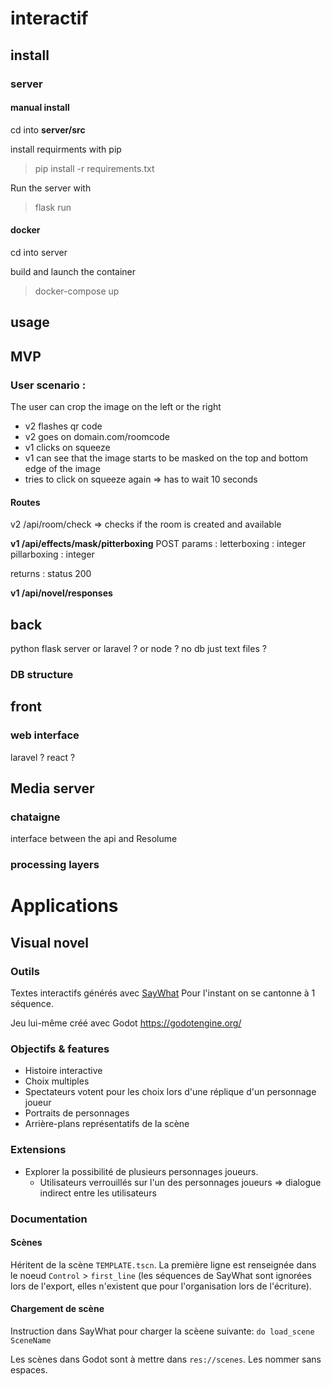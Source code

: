 # interactif

## install 

### server

#### manual install
cd  into **server/src**

install requirments with pip
> pip install -r requirements.txt

Run the server with 
> flask run 

#### docker
cd into server

build and launch the container
> docker-compose up



## usage


## MVP
### User scenario :

The user can crop the image on the left or the right

- v2 flashes qr code
- v2 goes on domain.com/roomcode
- v1 clicks on squeeze
- v1 can see that the image starts to be masked on the top and bottom edge of the image
- tries to click on squeeze again => has to wait 10 seconds

#### Routes
v2 /api/room/check => checks if the room is created and available

**v1 /api/effects/mask/pitterboxing**
POST
params :
letterboxing : integer
pillarboxing : integer


returns :
status 200


**v1 /api/novel/responses**

## back
python flask server or laravel ? or node ?
no db just text files ?

### DB structure




## front

### web interface
laravel ? react ?







## Media server
### chataigne 
interface between the api and Resolume

### processing layers


# Applications
## Visual novel

### Outils
Textes interactifs générés avec [SayWhat](https://nathanhoad.itch.io/saywhat)
Pour l'instant on se cantonne à 1 séquence.

Jeu lui-même créé avec Godot https://godotengine.org/

### Objectifs & features
- Histoire interactive
- Choix multiples
- Spectateurs votent pour les choix lors d'une réplique d'un personnage joueur
- Portraits de personnages
- Arrière-plans représentatifs de la scène

### Extensions
- Explorer la possibilité de plusieurs personnages joueurs.
	- Utilisateurs verrouillés sur l'un des personnages joueurs => dialogue indirect entre les utilisateurs

### Documentation

#### Scènes
Héritent de la scène `TEMPLATE.tscn`.
La première ligne est renseignée dans le noeud `Control` > `first_line` (les séquences de SayWhat sont ignorées lors de l'export, elles n'existent que pour l'organisation lors de l'écriture).

#### Chargement de scène
Instruction dans SayWhat pour charger la scèene suivante: `do load_scene SceneName`

Les scènes dans Godot sont à mettre dans `res://scenes`. Les nommer sans espaces.